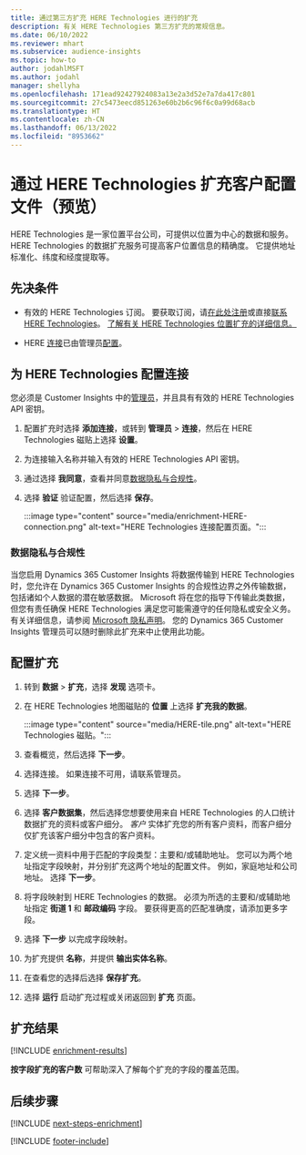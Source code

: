 ```yaml
---
title: 通过第三方扩充 HERE Technologies 进行的扩充
description: 有关 HERE Technologies 第三方扩充的常规信息。
ms.date: 06/10/2022
ms.reviewer: mhart
ms.subservice: audience-insights
ms.topic: how-to
author: jodahlMSFT
ms.author: jodahl
manager: shellyha
ms.openlocfilehash: 171ead92427924083a13e2a3d52e7a7da417c801
ms.sourcegitcommit: 27c5473eecd851263e60b2b6c96f6c0a99d68acb
ms.translationtype: HT
ms.contentlocale: zh-CN
ms.lasthandoff: 06/13/2022
ms.locfileid: "8953662"
---
```

# <a name="enrichment-of-customer-profiles-with-here-technologies-preview"></a>通过 HERE Technologies 扩充客户配置文件（预览）

HERE Technologies 是一家位置平台公司，可提供以位置为中心的数据和服务。 HERE Technologies 的数据扩充服务可提高客户位置信息的精确度。 它提供地址标准化、纬度和经度提取等。

## <a name="prerequisites"></a>先决条件

- 有效的 HERE Technologies 订阅。 要获取订阅，请[在此处注册](https://developer.here.com/sign-up?utm_medium=referral&utm_source=Microsoft-Dynamics-CI&create=Freemium-Basic)或直接[联系 HERE Technologies](https://developer.here.com/help?utm_medium=referral&utm_source=Microsoft-Dynamics-CI#how-can-we-help-you)。 [了解有关 HERE Technologies 位置扩充的详细信息。](https://developer.here.com/location-enrichment?cid=Dev-MicrosoftDynamics-DB-0-Dev-&utm_source=MicrosoftDynamics&utm_medium=referral&utm_campaign=Online_Dev_ReferralMicrosoft)

- HERE [连接](connections.md)已由管理员[配置](#configure-the-connection-for-here-technologies)。

## <a name="configure-the-connection-for-here-technologies"></a>为 HERE Technologies 配置连接

您必须是 Customer Insights 中的[管理员](permissions.md#admin)，并且具有有效的 HERE Technologies API 密钥。

1. 配置扩充时选择 **添加连接**，或转到 **管理员** > **连接**，然后在 HERE Technologies 磁贴上选择 **设置**。

1. 为连接输入名称并输入有效的 HERE Technologies API 密钥。

1. 通过选择 **我同意**，查看并同意[数据隐私与合规性](#data-privacy-and-compliance)。

1. 选择 **验证** 验证配置，然后选择 **保存**。

   :::image type="content" source="media/enrichment-HERE-connection.png" alt-text="HERE Technologies 连接配置页面。":::

### <a name="data-privacy-and-compliance"></a>数据隐私与合规性

当您启用 Dynamics 365 Customer Insights 将数据传输到 HERE Technologies 时，您允许在 Dynamics 365 Customer Insights 的合规性边界之外传输数据，包括诸如个人数据的潜在敏感数据。 Microsoft 将在您的指导下传输此类数据，但您有责任确保 HERE Technologies 满足您可能需遵守的任何隐私或安全义务。 有关详细信息，请参阅 [Microsoft 隐私声明](https://go.microsoft.com/fwlink/?linkid=396732)。
您的 Dynamics 365 Customer Insights 管理员可以随时删除此扩充来中止使用此功能。

## <a name="configure-the-enrichment"></a>配置扩充

1. 转到 **数据** > **扩充**，选择 **发现** 选项卡。

1. 在 HERE Technologies 地图磁贴的 **位置** 上选择 **扩充我的数据**。

   :::image type="content" source="media/HERE-tile.png" alt-text="HERE Technologies 磁贴。":::

1. 查看概览，然后选择 **下一步**。

1. 选择连接。 如果连接不可用，请联系管理员。

1. 选择 **下一步**。

1. 选择 **客户数据集**，然后选择您想要使用来自 HERE Technologies 的人口统计数据扩充的资料或客户细分。 *客户* 实体扩充您的所有客户资料，而客户细分仅扩充该客户细分中包含的客户资料。

1. 定义统一资料中用于匹配的字段类型：主要和/或辅助地址。 您可以为两个地址指定字段映射，并分别扩充这两个地址的配置文件。 例如，家庭地址和公司地址。 选择 **下一步**。

1. 将字段映射到 HERE Technologies 的数据。 必须为所选的主要和/或辅助地址指定 **街道 1** 和 **邮政编码** 字段。 要获得更高的匹配准确度，请添加更多字段。

1. 选择 **下一步** 以完成字段映射。

1. 为扩充提供 **名称**，并提供 **输出实体名称**。

1. 在查看您的选择后选择 **保存扩充**。

1. 选择 **运行** 启动扩充过程或关闭返回到 **扩充** 页面。

## <a name="enrichment-results"></a>扩充结果

[!INCLUDE [enrichment-results](includes/enrichment-results.md)]

**按字段扩充的客户数** 可帮助深入了解每个扩充的字段的覆盖范围。

## <a name="next-steps"></a>后续步骤

[!INCLUDE [next-steps-enrichment](includes/next-steps-enrichment.md)]

[!INCLUDE [footer-include](includes/footer-banner.md)]
